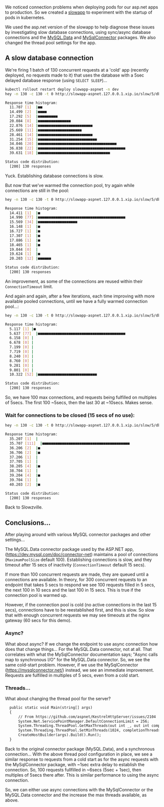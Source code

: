 We noticed connection problems when deploying pods for our asp.net apps to production. So we created a [slowapp](https://github.com/brew/slowapp/) to experiment with the startup of pods in kubernetes.

We used the asp.net version of the slowapp to help diagnose these issues by investigating slow database connections, using sync/async database connections and the [MySQL.Data](https://dev.mysql.com/doc/connector-net) and [MySqlConnector](https://mysqlconnector.net/) packages. We also changed the thread pool settings for the app.

## A slow database connection

We're firing 1 batch of 130 concurrent requests at a 'cold' app (recently deployed, no requests made to it) that uses the database with a 5sec delayed database response (using `SELECT SLEEP`)...

```sh
kubectl rollout restart deploy slowapp-aspnet -n dev
hey -n 130 -c 130 -t 0 http://slowapp-aspnet.127.0.0.1.xip.io/slow/5/db

Response time histogram:
  11.707 [1]  |■■
  14.499 [2]  |■■■■
  17.292 [5]  |■■■■■■■■■
  20.084 [8]  |■■■■■■■■■■■■■■■
  22.876 [14] |■■■■■■■■■■■■■■■■■■■■■■■■■
  25.669 [11] |■■■■■■■■■■■■■■■■■■■■
  28.461 [14] |■■■■■■■■■■■■■■■■■■■■■■■■■
  31.254 [15] |■■■■■■■■■■■■■■■■■■■■■■■■■■■
  34.046 [20] |■■■■■■■■■■■■■■■■■■■■■■■■■■■■■■■■■■■■
  36.838 [22] |■■■■■■■■■■■■■■■■■■■■■■■■■■■■■■■■■■■■■■■■
  39.631 [18] |■■■■■■■■■■■■■■■■■■■■■■■■■■■■■■■■■

Status code distribution:
  [200] 130 responses
```

Yuck. Establishing database connections is slow.

But now that we've warmed the connection pool, try again while connections are still in the pool:

```sh
hey -n 130 -c 130 -t 0 http://slowapp-aspnet.127.0.0.1.xip.io/slow/5/db

Response time histogram:
  14.411 [1]  |■
  14.990 [77] |■■■■■■■■■■■■■■■■■■■■■■■■■■■■■■■■■■■■■■■■
  15.569 [34] |■■■■■■■■■■■■■■■■■■
  16.148 [1]  |■
  16.727 [1]  |■
  17.307 [1]  |■
  17.886 [1]  |■
  18.465 [1]  |■
  19.044 [0]  |
  19.624 [1]  |■
  20.203 [12] |■■■■■■

Status code distribution:
  [200] 130 responses
```

An improvement, as some of the connections are reused within their `ConnectionTimeout` limit.

And again and again, after a few iterations, each time improving with more available pooled connections, until we have a fully warmed connection pool...:

```sh
hey -n 130 -c 130 -t 0 http://slowapp-aspnet.127.0.0.1.xip.io/slow/5/db

Response time histogram:
  5.117 [1] |■
  5.637 [77]  |■■■■■■■■■■■■■■■■■■■■■■■■■■■■■■■■■■■■■■■■
  6.158 [0] |
  6.678 [0] |
  7.199 [0] |
  7.719 [0] |
  8.240 [0] |
  8.760 [0] |
  9.281 [0] |
  9.801 [0] |
  10.322 [52] |■■■■■■■■■■■■■■■■■■■■■■■■■■■

Status code distribution:
  [200] 130 responses
```

So, we have 100 max connections, and requests being fulfilled on multiples of 5secs. The first 100 ~5secs, then the last 30 at ~10secs. Makes sense.

### Wait for connections to be closed (15 secs of no use):

```sh
hey -n 130 -c 130 -t 0 http://slowapp-aspnet.127.0.0.1.xip.io/slow/5/db

Response time histogram:
  35.207 [1]  |
  35.707 [111]  |■■■■■■■■■■■■■■■■■■■■■■■■■■■■■■■■■■■■■■■■
  36.206 [2]  |■
  36.706 [2]  |■
  37.206 [1]  |
  37.705 [1]  |
  38.205 [4]  |■
  38.704 [1]  |
  39.204 [4]  |■
  39.704 [1]  |
  40.203 [2]  |■

Status code distribution:
  [200] 130 responses
```

Back to Slowzville.

## Conclusions...

After playing around with various MySQL connector packages and other settings...

The MySQL.Data connector package used by the ASP.NET app, (https://dev.mysql.com/doc/connector-net) maintains a pool of connections (`MaximumPoolSize` default 100). Establishing connections is slow, and they timeout after 15 secs of inactivity (`ConnectionTimeout` default 15 secs).

If more than 100 concurrent requests are made, they are queued until a connections are available. In theory, for 300 concurrent requests to an endpoint that takes 5 secs to respond we see 100 requests filled in 5 secs, the next 100 in 10 secs and the last 100 in 15 secs. This is true if the connection pool is warmed up.

However, if the connection pool is cold (no active connections in the last 15 secs), connections have to be reestablished first, and this is slow. So slow that with enough concurrent requests we may see timeouts at the nginx gateway (60 secs for this demo).

### Async?

What about async? If we change the endpoint to use async connection how does that change things... For the MySQL.Data connector, not at all. That correlates with what the MySqlConnector documentation says; "Async calls map to synchronous I/O" for the MySQL.Data connector. So, we see the same cold-start problem. However, if we use the MySqlConnector (https://mysqlconnector.net/) instead, we see an immediate improvement. Requests are fulfilled in multiples of 5 secs, even from a cold start.

### Threads...

What about changing the thread pool for the server?

```asp
  public static void Main(string[] args)
  {
      // From https://github.com/aspnet/KestrelHttpServer/issues/2104
      System.Net.ServicePointManager.DefaultConnectionLimit = 256;
      System.Threading.ThreadPool.GetMaxThreads(out int _, out int completionThreads);
      System.Threading.ThreadPool.SetMinThreads(1024, completionThreads);
      CreateHostBuilder(args).Build().Run();
  }
```

Back to the original connector package (MySQL.Data), and a synchronous connection... With the above thread pool configuration in place, we see a similar response to requests from a cold start as for the async requests with the MySqlConnector package, with ~1sec extra delay to establish the connection. So, 100 requests fullfilled in ~6secs (5sec + 1sec), then multiples of 5secs there after. This is similar performance to using the async connection.

So, we can either use async connections with the MySqlConnector or the MySQL.Data connector and the increase the max threads available, as above.
